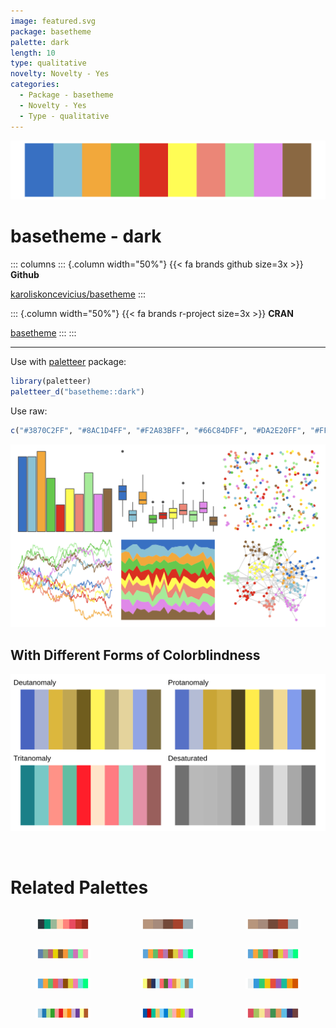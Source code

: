 ```yaml
---
image: featured.svg
package: basetheme
palette: dark
length: 10
type: qualitative
novelty: Novelty - Yes
categories:
  - Package - basetheme
  - Novelty - Yes
  - Type - qualitative
---
```


![](featured.svg)

# basetheme - dark 

::: columns
::: {.column width="50%"}
{{< fa brands github size=3x >}}
**Github**

[karoliskoncevicius/basetheme](https://github.com/karoliskoncevicius/basetheme)
:::

::: {.column width="50%"}
{{< fa brands r-project size=3x >}}
**CRAN**

[basetheme](https://CRAN.R-project.org/package=basetheme)
:::
:::

<hr> 

Use with [paletteer](https://emilhvitfeldt.github.io/paletteer/) package:

```r
library(paletteer)
paletteer_d("basetheme::dark")
```

Use raw:

```r
c("#3870C2FF", "#8AC1D4FF", "#F2A83BFF", "#66C84DFF", "#DA2E20FF", "#FFFD55FF", "#EB8677FF", "#A6EB99FF", "#DF89E8FF", "#8A6842FF")
``` 

![](examples.png) <br>

## With Different Forms of Colorblindness

![](colorblind.svg) 

<br>

# Related Palettes

<div class="list" style="display: grid; grid-template-columns: auto auto auto;"> <figure class="figure">
<a href="../../awtools/a_palette/"> <img src="../../awtools/a_palette/featured.svg" style="width: 100%;" class="figure-img"></a>
</figure> <figure class="figure">
<a href="../../ButterflyColors/hamadryas_feronia/"> <img src="../../ButterflyColors/hamadryas_feronia/featured.svg" style="width: 100%;" class="figure-img"></a>
</figure> <figure class="figure">
<a href="../../ButterflyColors/hamadryas_feronia/"> <img src="../../ButterflyColors/hamadryas_feronia/featured.svg" style="width: 100%;" class="figure-img"></a>
</figure> <figure class="figure">
<a href="../../basetheme/brutal/"> <img src="../../basetheme/brutal/featured.svg" style="width: 100%;" class="figure-img"></a>
</figure> <figure class="figure">
<a href="../../basetheme/clean/"> <img src="../../basetheme/clean/featured.svg" style="width: 100%;" class="figure-img"></a>
</figure> <figure class="figure">
<a href="../../basetheme/minimal/"> <img src="../../basetheme/minimal/featured.svg" style="width: 100%;" class="figure-img"></a>
</figure> <figure class="figure">
<a href="../../basetheme/void/"> <img src="../../basetheme/void/featured.svg" style="width: 100%;" class="figure-img"></a>
</figure> <figure class="figure">
<a href="../../ggsci/schwifty_rickandmorty/"> <img src="../../ggsci/schwifty_rickandmorty/featured.svg" style="width: 100%;" class="figure-img"></a>
</figure> <figure class="figure">
<a href="../../ggthemr/flat_dark/"> <img src="../../ggthemr/flat_dark/featured.svg" style="width: 100%;" class="figure-img"></a>
</figure> <figure class="figure">
<a href="../../RColorBrewer/Paired/"> <img src="../../RColorBrewer/Paired/featured.svg" style="width: 100%;" class="figure-img"></a>
</figure> <figure class="figure">
<a href="../../tidyquant/tq_dark/"> <img src="../../tidyquant/tq_dark/featured.svg" style="width: 100%;" class="figure-img"></a>
</figure> <figure class="figure">
<a href="../../peRReo/calle13/"> <img src="../../peRReo/calle13/featured.svg" style="width: 100%;" class="figure-img"></a>
</figure> 
</div>
